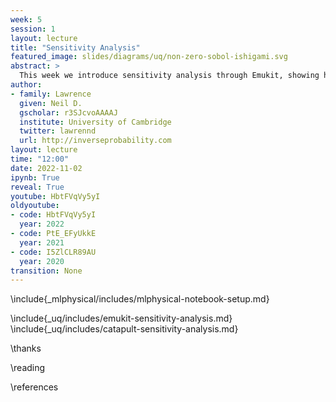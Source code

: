 ```yaml
---
week: 5
session: 1
layout: lecture
title: "Sensitivity Analysis"
featured_image: slides/diagrams/uq/non-zero-sobol-ishigami.svg
abstract: >
  This week we introduce sensitivity analysis through Emukit, showing how Emukit can deliver Sobol indices for understanding how the output of the system is affected by different inputs.
author:
- family: Lawrence
  given: Neil D.
  gscholar: r3SJcvoAAAAJ
  institute: University of Cambridge
  twitter: lawrennd
  url: http://inverseprobability.com
layout: lecture
time: "12:00"
date: 2022-11-02
ipynb: True
reveal: True
youtube: HbtFVqVy5yI
oldyoutube:
- code: HbtFVqVy5yI
  year: 2022
- code: PtE_EFyUkkE
  year: 2021
- code: I5ZlCLR89AU
  year: 2020
transition: None
---
```


\include{_mlphysical/includes/mlphysical-notebook-setup.md}

\include{_uq/includes/emukit-sensitivity-analysis.md}
\include{_uq/includes/catapult-sensitivity-analysis.md}

\thanks

\reading

\references
